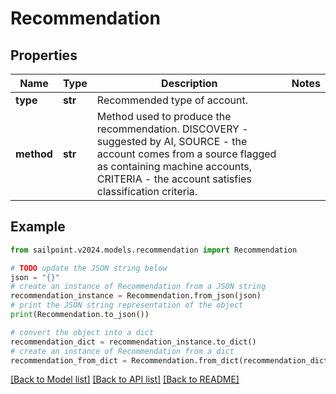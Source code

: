 # Recommendation


## Properties

Name | Type | Description | Notes
------------ | ------------- | ------------- | -------------
**type** | **str** | Recommended type of account. | 
**method** | **str** | Method used to produce the recommendation. DISCOVERY - suggested by AI, SOURCE - the account comes from a source flagged as containing machine accounts, CRITERIA - the account satisfies classification criteria. | 

## Example

```python
from sailpoint.v2024.models.recommendation import Recommendation

# TODO update the JSON string below
json = "{}"
# create an instance of Recommendation from a JSON string
recommendation_instance = Recommendation.from_json(json)
# print the JSON string representation of the object
print(Recommendation.to_json())

# convert the object into a dict
recommendation_dict = recommendation_instance.to_dict()
# create an instance of Recommendation from a dict
recommendation_from_dict = Recommendation.from_dict(recommendation_dict)
```
[[Back to Model list]](../README.md#documentation-for-models) [[Back to API list]](../README.md#documentation-for-api-endpoints) [[Back to README]](../README.md)


